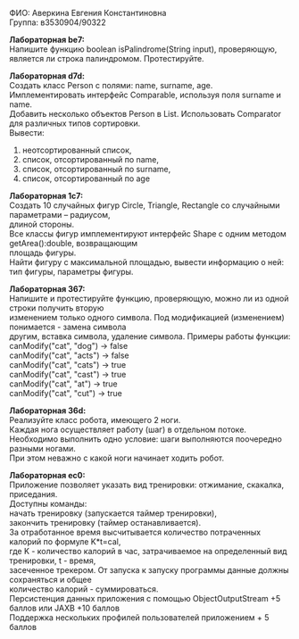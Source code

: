 ФИО: Аверкина Евгения Константиновна<br />
Группа: в3530904/90322<br />

<b>Лабораторная be7:</b><br />
Напишите функцию boolean isPalindrome(String input), проверяющую,<br />
является ли строка палиндромом. Протестируйте.<br />

<b>Лабораторная d7d:</b><br />
Создать класс Person с полями: name, surname, age.<br />
Имплементировать интерфейс Comparable, используя поля surname и name.<br />
Добавить несколько объектов Person в List. Использовать Comparator для различных типов сортировки.<br />
Вывести:
1) неотсортированный список,<br />
2) список, отсортированный по name,<br />
3) список, отсортированный по surname,<br />
4) список, отсортированный по age<br/>

<b>Лабораторная 1c7:</b><br/>
Создать 10 случайных фигур Circle, Triangle, Rectangle со случайными параметрами – радиусом,<br/>
длиной стороны.<br/>
Все классы фигур имплементируют интерфейс Shape с одним методом getArea():double, возвращающим<br/>
площадь фигуры.<br/>
Найти фигуру с максимальной площадью, вывести информацию о ней: тип фигуры, параметры фигуры.

<b>Лабораторная 367:</b><br />
Напишите и протестируйте функцию, проверяющую, можно ли из одной строки получить вторую<br />
изменением только одного символа. Под модификацией (изменением) понимается - замена символа<br />
другим, вставка символа, удаление символа. Примеры работы функции:<br />
canModify("cat", "dog") -> false<br />
canModify("cat", "acts") -> false<br />
canModify("cat", "cats") -> true<br />
canModify("cat", "cast") -> true<br />
canModify("cat", "at") -> true<br />
canModify("cat", "cut") -> true 

<b>Лабораторная 36d:</b><br />
Реализуйте класс робота, имеющего 2 ноги.<br />
Каждая нога осуществляет работу (шаг) в отдельном потоке.<br />
Необходимо выполнить одно условие: шаги выполняются поочередно разными ногами.<br />
При этом неважно с какой ноги начинает ходить робот.

<b>Лабораторная ec0:</b><br/>
Приложение позволяет указать вид тренировки: отжимание, скакалка, приседания.<br/>
Доступны команды:<br/>
начать тренировку (запускается таймер тренировки),<br/>
закончить тренировку (таймер останавливается).<br/>
За отработанное время высчитывается количество потраченных калорий по формуле K*t=cal,<br/>
где K - количество калорий в час, затрачиваемое на определенный вид тренировки, t - время,<br/>
засеченное трекером. От запуска к запуску программы данные должны сохраняться и общее<br/>
количество калорий - суммироваться.<br/>
Персистенция данных приложения с помощью ObjectOutputStream +5 баллов или JAXB +10 баллов<br/>
Поддержка нескольких профилей пользователей приложением + 5 баллов